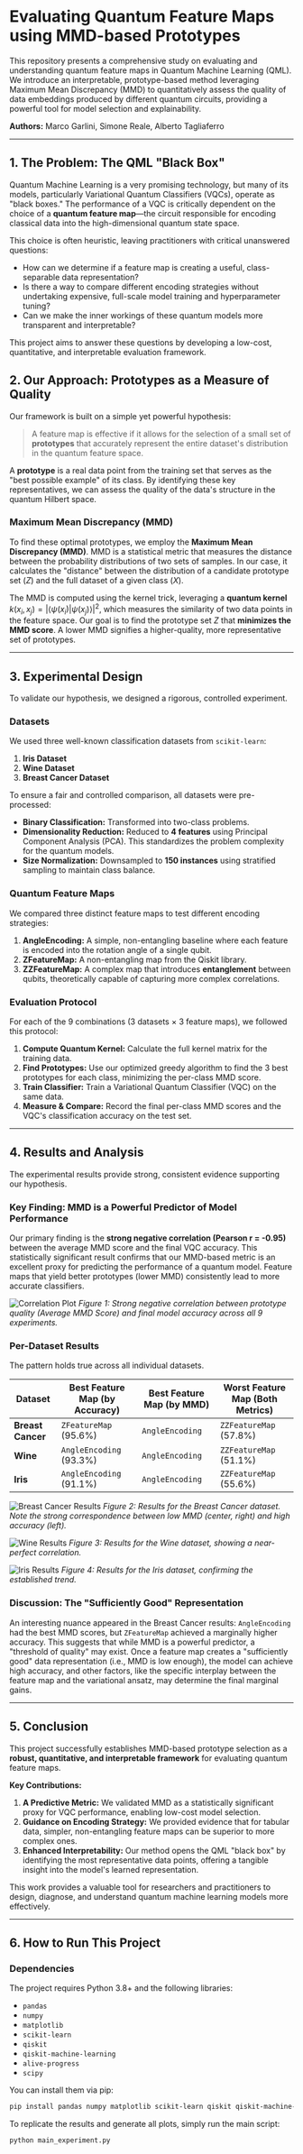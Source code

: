 # Evaluating Quantum Feature Maps using MMD-based Prototypes

This repository presents a comprehensive study on evaluating and understanding quantum feature maps in Quantum Machine Learning (QML). We introduce an interpretable, prototype-based method leveraging Maximum Mean Discrepancy (MMD) to quantitatively assess the quality of data embeddings produced by different quantum circuits, providing a powerful tool for model selection and explainability.

**Authors:** Marco Garlini, Simone Reale, Alberto Tagliaferro

---

## 1. The Problem: The QML "Black Box"

Quantum Machine Learning is a very promising technology, but many of its models, particularly Variational Quantum Classifiers (VQCs), operate as "black boxes." The performance of a VQC is critically dependent on the choice of a **quantum feature map**—the circuit responsible for encoding classical data into the high-dimensional quantum state space.

This choice is often heuristic, leaving practitioners with critical unanswered questions:
- How can we determine if a feature map is creating a useful, class-separable data representation?
- Is there a way to compare different encoding strategies without undertaking expensive, full-scale model training and hyperparameter tuning?
- Can we make the inner workings of these quantum models more transparent and interpretable?

This project aims to answer these questions by developing a low-cost, quantitative, and interpretable evaluation framework.

## 2. Our Approach: Prototypes as a Measure of Quality

Our framework is built on a simple yet powerful hypothesis:
> A feature map is effective if it allows for the selection of a small set of **prototypes** that accurately represent the entire dataset's distribution in the quantum feature space.

A **prototype** is a real data point from the training set that serves as the "best possible example" of its class. By identifying these key representatives, we can assess the quality of the data's structure in the quantum Hilbert space.

### Maximum Mean Discrepancy (MMD)

To find these optimal prototypes, we employ the **Maximum Mean Discrepancy (MMD)**. MMD is a statistical metric that measures the distance between the probability distributions of two sets of samples. In our case, it calculates the "distance" between the distribution of a candidate prototype set ($Z$) and the full dataset of a given class ($X$).

The MMD is computed using the kernel trick, leveraging a **quantum kernel** $k(x_i, x_j) = |\langle\psi(x_i)|\psi(x_j)\rangle|^2$, which measures the similarity of two data points in the feature space. Our goal is to find the prototype set $Z$ that **minimizes the MMD score**. A lower MMD signifies a higher-quality, more representative set of prototypes.

---

## 3. Experimental Design

To validate our hypothesis, we designed a rigorous, controlled experiment.

### Datasets
We used three well-known classification datasets from `scikit-learn`:
1.  **Iris Dataset**
2.  **Wine Dataset**
3.  **Breast Cancer Dataset**

To ensure a fair and controlled comparison, all datasets were pre-processed:
-   **Binary Classification:** Transformed into two-class problems.
-   **Dimensionality Reduction:** Reduced to **4 features** using Principal Component Analysis (PCA). This standardizes the problem complexity for the quantum models.
-   **Size Normalization:** Downsampled to **150 instances** using stratified sampling to maintain class balance.

### Quantum Feature Maps
We compared three distinct feature maps to test different encoding strategies:
1.  **AngleEncoding:** A simple, non-entangling baseline where each feature is encoded into the rotation angle of a single qubit.
2.  **ZFeatureMap:** A non-entangling map from the Qiskit library.
3.  **ZZFeatureMap:** A complex map that introduces **entanglement** between qubits, theoretically capable of capturing more complex correlations.

### Evaluation Protocol
For each of the 9 combinations (3 datasets × 3 feature maps), we followed this protocol:
1.  **Compute Quantum Kernel:** Calculate the full kernel matrix for the training data.
2.  **Find Prototypes:** Use our optimized greedy algorithm to find the 3 best prototypes for each class, minimizing the per-class MMD score.
3.  **Train Classifier:** Train a Variational Quantum Classifier (VQC) on the same data.
4.  **Measure & Compare:** Record the final per-class MMD scores and the VQC's classification accuracy on the test set.

---

## 4. Results and Analysis

The experimental results provide strong, consistent evidence supporting our hypothesis.

### Key Finding: MMD is a Powerful Predictor of Model Performance

Our primary finding is the **strong negative correlation (Pearson r = -0.95)** between the average MMD score and the final VQC accuracy. This statistically significant result confirms that our MMD-based metric is an excellent proxy for predicting the performance of a quantum model. Feature maps that yield better prototypes (lower MMD) consistently lead to more accurate classifiers.

![Correlation Plot](images/correlation.png)
*Figure 1: Strong negative correlation between prototype quality (Average MMD Score) and final model accuracy across all 9 experiments.*

### Per-Dataset Results

The pattern holds true across all individual datasets.

| Dataset         | Best Feature Map (by Accuracy) | Best Feature Map (by MMD) | Worst Feature Map (Both Metrics) |
|-----------------|--------------------------------|---------------------------|----------------------------------|
| **Breast Cancer** | `ZFeatureMap` (95.6%)          | `AngleEncoding`           | `ZZFeatureMap` (57.8%)           |
| **Wine**        | `AngleEncoding` (93.3%)        | `AngleEncoding`           | `ZZFeatureMap` (51.1%)           |
| **Iris**        | `AngleEncoding` (91.1%)        | `AngleEncoding`           | `ZZFeatureMap` (55.6%)           |

![Breast Cancer Results](images/breast_cancer_results.png)
*Figure 2: Results for the Breast Cancer dataset. Note the strong correspondence between low MMD (center, right) and high accuracy (left).*

![Wine Results](images/wine_results.png)
*Figure 3: Results for the Wine dataset, showing a near-perfect correlation.*

![Iris Results](images/iris_results.png)
*Figure 4: Results for the Iris dataset, confirming the established trend.*

### Discussion: The "Sufficiently Good" Representation

An interesting nuance appeared in the Breast Cancer results: `AngleEncoding` had the best MMD scores, but `ZFeatureMap` achieved a marginally higher accuracy. This suggests that while MMD is a powerful predictor, a "threshold of quality" may exist. Once a feature map creates a "sufficiently good" data representation (i.e., MMD is low enough), the model can achieve high accuracy, and other factors, like the specific interplay between the feature map and the variational ansatz, may determine the final marginal gains.

---

## 5. Conclusion

This project successfully establishes MMD-based prototype selection as a **robust, quantitative, and interpretable framework** for evaluating quantum feature maps.

**Key Contributions:**
1.  **A Predictive Metric:** We validated MMD as a statistically significant proxy for VQC performance, enabling low-cost model selection.
2.  **Guidance on Encoding Strategy:** We provided evidence that for tabular data, simpler, non-entangling feature maps can be superior to more complex ones.
3.  **Enhanced Interpretability:** Our method opens the QML "black box" by identifying the most representative data points, offering a tangible insight into the model's learned representation.

This work provides a valuable tool for researchers and practitioners to design, diagnose, and understand quantum machine learning models more effectively.

---

## 6. How to Run This Project

### Dependencies
The project requires Python 3.8+ and the following libraries:
- `pandas`
- `numpy`
- `matplotlib`
- `scikit-learn`
- `qiskit`
- `qiskit-machine-learning`
- `alive-progress`
- `scipy`

You can install them via pip:
```bash
pip install pandas numpy matplotlib scikit-learn qiskit qiskit-machine-learning alive-progress scipy
```

To replicate the results and generate all plots, simply run the main script:
```bash
python main_experiment.py
```
